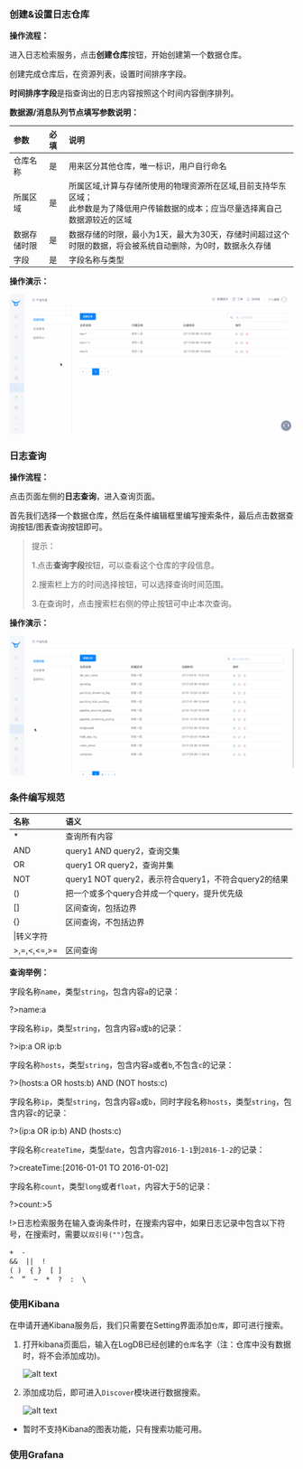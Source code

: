 ### 创建&设置日志仓库

**操作流程：**

进入日志检索服务，点击**创建仓库**按钮，开始创建第一个数据仓库。

创建完成仓库后，在资源列表，设置时间排序字段。

**时间排序字段**是指查询出的日志内容按照这个时间内容倒序排列。

**数据源/消息队列节点填写参数说明：**

|参数|必填|说明|
|:---|:---|:---|
|仓库名称|是|用来区分其他仓库，唯一标识，用户自行命名|
|所属区域|是|所属区域,计算与存储所使用的物理资源所在区域,目前支持华东区域；</br>此参数是为了降低用户传输数据的成本；应当尽量选择离自己数据源较近的区域|
|数据存储时限|是|数据存储的时限，最小为1天，最大为30天，存储时间超过这个时限的数据，将会被系统自动删除，为0时，数据永久存储|
|字段|是|字段名称与类型|

**操作演示：**

![](_media/logdb-createRepo.gif)

### 日志查询

**操作流程：**

点击页面左侧的**日志查询**，进入查询页面。

首先我们选择一个数据仓库，然后在条件编辑框里编写搜索条件，最后点击数据查询按钮/图表查询按钮即可。

> 提示：
> 
> 1.点击**查询字段**按钮，可以查看这个仓库的字段信息。
> 
> 2.搜索栏上方的时间选择按钮，可以选择查询时间范围。
> 
> 3.在查询时，点击搜索栏右侧的停止按钮可中止本次查询。

**操作演示：**

![](_media/search_logdb.gif)

### 条件编写规范

|名称|语义|
|:--|:--|
|*|查询所有内容|
|AND|query1 AND query2，查询交集|
|OR	|query1 OR query2，查询并集|
|NOT|query1 NOT query2，表示符合query1，不符合query2的结果|
|()	|把一个或多个query合并成一个query，提升优先级|
|[]	|区间查询，包括边界|
|{}|区间查询，不包括边界|
|\|转义字符|
|>,=,<,<=,>=|区间查询|

**查询举例：**

字段名称`name`，类型`string`，包含内容`a`的记录：

?>name:a

字段名称`ip`，类型`string`，包含内容`a`或`b`的记录：

?>ip:a OR ip:b

字段名称`hosts`，类型`string`，包含内容`a`或者`b`,不包含`c`的记录：

?>(hosts:a OR hosts:b) AND (NOT hosts:c)

字段名称`ip`，类型`string`，包含内容`a`或`b`，同时字段名称`hosts`，类型`string`，包含内容`c`的记录：

?>(ip:a OR ip:b) AND (hosts:c)

字段名称`createTime`，类型`date`，包含内容`2016-1-1`到`2016-1-2`的记录：

?>createTime:[2016-01-01 TO 2016-01-02]

字段名称`count`，类型`long`或者`float`，内容大于5的记录： 

?>count:>5


!>日志检索服务在输入查询条件时，在搜索内容中，如果日志记录中包含以下符号，在搜索时，需要以`双引号("")`包含。

```
+  -  
&&  ||  !
( )  { }  [ ] 
^  ”  ~  *  ?  :  \
```

### 使用Kibana

在申请开通Kibana服务后，我们只需要在Setting界面添加`仓库`，即可进行搜索。

1. 打开kibana页面后，输入在LogDB已经创建的`仓库`名字（注：仓库中没有数据时，将不会添加成功)。

	![alt text](http://oji8s4dhx.bkt.clouddn.com/kibana-guide-1.jpeg)

2. 添加成功后，即可进入`Discover`模块进行数据搜索。

	
	![alt text](http://oji8s4dhx.bkt.clouddn.com/discover.jpeg)


* 暂时不支持Kibana的图表功能，只有搜索功能可用。


### 使用Grafana
